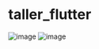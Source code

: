 # taller_flutter
![image](https://github.com/natycasillas/taller_flutter/assets/126585343/689159dd-fe57-4ccc-9e8f-4e8763a0dccb)
![image](https://github.com/natycasillas/taller_flutter/assets/126585343/b1311a72-981a-49b4-9435-643e2b9ba84b)


